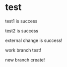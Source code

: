 # test
test1 is success

test2 is success

external change is success!

work branch test!

new branch create!
